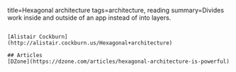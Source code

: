 title=Hexagonal architecture
tags=architecture, reading
summary=Divides work inside and outside of an app instead of into layers.
~~~~~~

[Alistair Cockburn](http://alistair.cockburn.us/Hexagonal+architecture)

## Articles
[DZone](https://dzone.com/articles/hexagonal-architecture-is-powerful)
